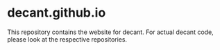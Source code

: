 # decant.github.io
This repository contains the website for decant.
For actual decant code, please look at the respective repositories.
